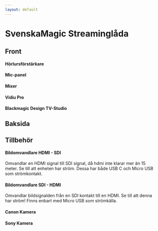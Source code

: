 ```yaml
---
layout: default
---
```

# SvenskaMagic Streaminglåda

## Front
#### Hörlursförstärkare

#### Mic-panel

#### Mixer

#### Vidiu Pro

#### Blackmagic Design TV-Studio


## Baksida

## Tillbehör
#### Bildomvandlare HDMI - SDI
Omvandlar en HDMI signal till SDI signal, då hdmi inte klarar mer än 15 meter. Se till att enheten har ström. Dessa har både USB C och Micro USB som strömkontakt.

#### Bildomvandlare SDI - HDMI
Omvandlar bildsignalden från en SDI kontakt till en HDMI. Se till att denna har ström! Finns enbart med Micro USB som strömkälla.

#### Canon Kamera

#### Sony Kamera
